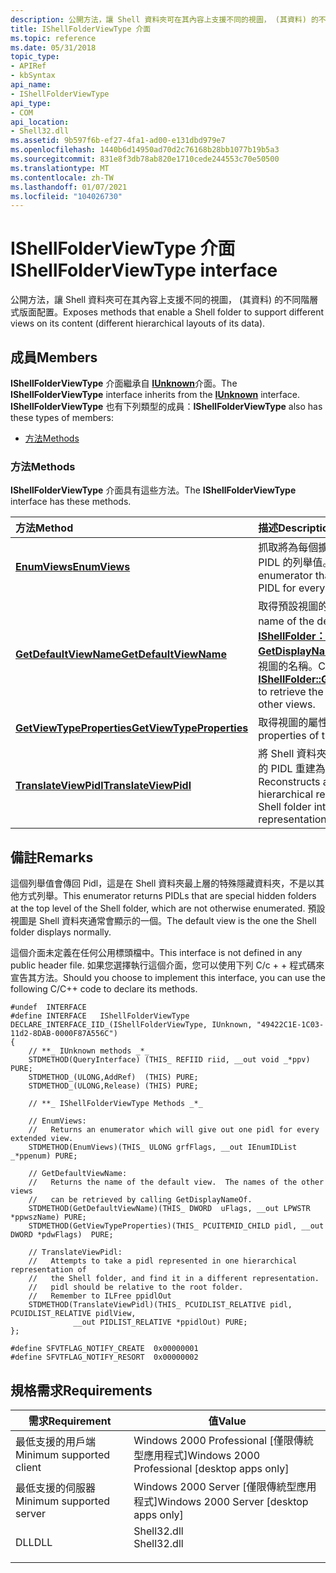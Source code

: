 ```yaml
---
description: 公開方法，讓 Shell 資料夾可在其內容上支援不同的視圖， (其資料) 的不同階層式版面配置。
title: IShellFolderViewType 介面
ms.topic: reference
ms.date: 05/31/2018
topic_type:
- APIRef
- kbSyntax
api_name:
- IShellFolderViewType
api_type:
- COM
api_location:
- Shell32.dll
ms.assetid: 9b597f6b-ef27-4fa1-ad00-e131dbd979e7
ms.openlocfilehash: 1440b6d14950ad70d2c76168b28bb1077b19b5a3
ms.sourcegitcommit: 831e8f3db78ab820e1710cede244553c70e50500
ms.translationtype: MT
ms.contentlocale: zh-TW
ms.lasthandoff: 01/07/2021
ms.locfileid: "104026730"
---
```

# <a name="ishellfolderviewtype-interface"></a><span data-ttu-id="ec2cd-103">IShellFolderViewType 介面</span><span class="sxs-lookup"><span data-stu-id="ec2cd-103">IShellFolderViewType interface</span></span>

<span data-ttu-id="ec2cd-104">公開方法，讓 Shell 資料夾可在其內容上支援不同的視圖， (其資料) 的不同階層式版面配置。</span><span class="sxs-lookup"><span data-stu-id="ec2cd-104">Exposes methods that enable a Shell folder to support different views on its content (different hierarchical layouts of its data).</span></span>

## <a name="members"></a><span data-ttu-id="ec2cd-105">成員</span><span class="sxs-lookup"><span data-stu-id="ec2cd-105">Members</span></span>

<span data-ttu-id="ec2cd-106">**IShellFolderViewType** 介面繼承自 [**IUnknown**](/windows/win32/api/unknwn/nn-unknwn-iunknown)介面。</span><span class="sxs-lookup"><span data-stu-id="ec2cd-106">The **IShellFolderViewType** interface inherits from the [**IUnknown**](/windows/win32/api/unknwn/nn-unknwn-iunknown) interface.</span></span> <span data-ttu-id="ec2cd-107">**IShellFolderViewType** 也有下列類型的成員：</span><span class="sxs-lookup"><span data-stu-id="ec2cd-107">**IShellFolderViewType** also has these types of members:</span></span>

-   [<span data-ttu-id="ec2cd-108">方法</span><span class="sxs-lookup"><span data-stu-id="ec2cd-108">Methods</span></span>](#methods)

### <a name="methods"></a><span data-ttu-id="ec2cd-109">方法</span><span class="sxs-lookup"><span data-stu-id="ec2cd-109">Methods</span></span>

<span data-ttu-id="ec2cd-110">**IShellFolderViewType** 介面具有這些方法。</span><span class="sxs-lookup"><span data-stu-id="ec2cd-110">The **IShellFolderViewType** interface has these methods.</span></span>



| <span data-ttu-id="ec2cd-111">方法</span><span class="sxs-lookup"><span data-stu-id="ec2cd-111">Method</span></span>                                                                      | <span data-ttu-id="ec2cd-112">描述</span><span class="sxs-lookup"><span data-stu-id="ec2cd-112">Description</span></span>                                                                                                                                                          |
|:----------------------------------------------------------------------------|:---------------------------------------------------------------------------------------------------------------------------------------------------------------------|
| [<span data-ttu-id="ec2cd-113">**EnumViews**</span><span class="sxs-lookup"><span data-stu-id="ec2cd-113">**EnumViews**</span></span>](ishellfolderviewtype-enumviews.md)                         | <span data-ttu-id="ec2cd-114">抓取將為每個擴充視圖傳回一個 PIDL 的列舉值。</span><span class="sxs-lookup"><span data-stu-id="ec2cd-114">Retrieves an enumerator that will return one PIDL for every extended view.</span></span><br/>                                                                                |
| [<span data-ttu-id="ec2cd-115">**GetDefaultViewName**</span><span class="sxs-lookup"><span data-stu-id="ec2cd-115">**GetDefaultViewName**</span></span>](ishellfolderviewtype-getdefaultviewname.md)       | <span data-ttu-id="ec2cd-116">取得預設視圖的名稱。</span><span class="sxs-lookup"><span data-stu-id="ec2cd-116">Gets the name of the default view.</span></span> <span data-ttu-id="ec2cd-117">呼叫 [**IShellFolder：： GetDisplayNameOf**](/windows/desktop/api/shobjidl_core/nf-shobjidl_core-ishellfolder-getdisplaynameof) ，以取出其他視圖的名稱。</span><span class="sxs-lookup"><span data-stu-id="ec2cd-117">Call [**IShellFolder::GetDisplayNameOf**](/windows/desktop/api/shobjidl_core/nf-shobjidl_core-ishellfolder-getdisplaynameof) to retrieve the names of the other views.</span></span><br/> |
| [<span data-ttu-id="ec2cd-118">**GetViewTypeProperties**</span><span class="sxs-lookup"><span data-stu-id="ec2cd-118">**GetViewTypeProperties**</span></span>](ishellfolderviewtype-getviewtypeproperties.md) | <span data-ttu-id="ec2cd-119">取得視圖的屬性。</span><span class="sxs-lookup"><span data-stu-id="ec2cd-119">Gets the properties of the view.</span></span><br/>                                                                                                                          |
| [<span data-ttu-id="ec2cd-120">**TranslateViewPidl**</span><span class="sxs-lookup"><span data-stu-id="ec2cd-120">**TranslateViewPidl**</span></span>](ishellfolderviewtype-translateviewpidl.md)         | <span data-ttu-id="ec2cd-121">將 Shell 資料夾的階層式標記法中的 PIDL 重建為不同的標記法。</span><span class="sxs-lookup"><span data-stu-id="ec2cd-121">Reconstructs a PIDL from one hierarchical representation of the Shell folder into a different representation.</span></span><br/>                                             |



 

## <a name="remarks"></a><span data-ttu-id="ec2cd-122">備註</span><span class="sxs-lookup"><span data-stu-id="ec2cd-122">Remarks</span></span>

<span data-ttu-id="ec2cd-123">這個列舉值會傳回 Pidl，這是在 Shell 資料夾最上層的特殊隱藏資料夾，不是以其他方式列舉。</span><span class="sxs-lookup"><span data-stu-id="ec2cd-123">This enumerator returns PIDLs that are special hidden folders at the top level of the Shell folder, which are not otherwise enumerated.</span></span> <span data-ttu-id="ec2cd-124">預設視圖是 Shell 資料夾通常會顯示的一個。</span><span class="sxs-lookup"><span data-stu-id="ec2cd-124">The default view is the one the Shell folder displays normally.</span></span>

<span data-ttu-id="ec2cd-125">這個介面未定義在任何公用標頭檔中。</span><span class="sxs-lookup"><span data-stu-id="ec2cd-125">This interface is not defined in any public header file.</span></span> <span data-ttu-id="ec2cd-126">如果您選擇執行這個介面，您可以使用下列 C/c + + 程式碼來宣告其方法。</span><span class="sxs-lookup"><span data-stu-id="ec2cd-126">Should you choose to implement this interface, you can use the following C/C++ code to declare its methods.</span></span>


```
#undef  INTERFACE
#define INTERFACE   IShellFolderViewType
DECLARE_INTERFACE_IID_(IShellFolderViewType, IUnknown, "49422C1E-1C03-11d2-8DAB-0000F87A556C")
{
    // **_ IUnknown methods _*_
    STDMETHOD(QueryInterface) (THIS_ REFIID riid, __out void _*ppv) PURE;
    STDMETHOD_(ULONG,AddRef)  (THIS) PURE;
    STDMETHOD_(ULONG,Release) (THIS) PURE;

    // **_ IShellFolderViewType Methods _*_

    // EnumViews:
    //   Returns an enumerator which will give out one pidl for every extended view.
    STDMETHOD(EnumViews)(THIS_ ULONG grfFlags, __out IEnumIDList _*ppenum) PURE;

    // GetDefaultViewName:
    //   Returns the name of the default view.  The names of the other views
    //   can be retrieved by calling GetDisplayNameOf.
    STDMETHOD(GetDefaultViewName)(THIS_ DWORD  uFlags, __out LPWSTR *ppwszName) PURE;
    STDMETHOD(GetViewTypeProperties)(THIS_ PCUITEMID_CHILD pidl, __out DWORD *pdwFlags)  PURE;

    // TranslateViewPidl:
    //   Attempts to take a pidl represented in one hierarchical representation of
    //   the Shell folder, and find it in a different representation.
    //   pidl should be relative to the root folder.
    //   Remember to ILFree ppidlOut
    STDMETHOD(TranslateViewPidl)(THIS_ PCUIDLIST_RELATIVE pidl, PCUIDLIST_RELATIVE pidlView,
              __out PIDLIST_RELATIVE *ppidlOut) PURE;
};

#define SFVTFLAG_NOTIFY_CREATE  0x00000001
#define SFVTFLAG_NOTIFY_RESORT  0x00000002
```



## <a name="requirements"></a><span data-ttu-id="ec2cd-127">規格需求</span><span class="sxs-lookup"><span data-stu-id="ec2cd-127">Requirements</span></span>



| <span data-ttu-id="ec2cd-128">需求</span><span class="sxs-lookup"><span data-stu-id="ec2cd-128">Requirement</span></span> | <span data-ttu-id="ec2cd-129">值</span><span class="sxs-lookup"><span data-stu-id="ec2cd-129">Value</span></span> |
|-------------------------------------|----------------------------------------------------------------------------------------|
| <span data-ttu-id="ec2cd-130">最低支援的用戶端</span><span class="sxs-lookup"><span data-stu-id="ec2cd-130">Minimum supported client</span></span><br/> | <span data-ttu-id="ec2cd-131">Windows 2000 Professional \[僅限傳統型應用程式\]</span><span class="sxs-lookup"><span data-stu-id="ec2cd-131">Windows 2000 Professional \[desktop apps only\]</span></span><br/>                             |
| <span data-ttu-id="ec2cd-132">最低支援的伺服器</span><span class="sxs-lookup"><span data-stu-id="ec2cd-132">Minimum supported server</span></span><br/> | <span data-ttu-id="ec2cd-133">Windows 2000 Server \[僅限傳統型應用程式\]</span><span class="sxs-lookup"><span data-stu-id="ec2cd-133">Windows 2000 Server \[desktop apps only\]</span></span><br/>                                   |
| <span data-ttu-id="ec2cd-134">DLL</span><span class="sxs-lookup"><span data-stu-id="ec2cd-134">DLL</span></span><br/>                      | <dl> <span data-ttu-id="ec2cd-135"><dt>Shell32.dll</dt></span><span class="sxs-lookup"><span data-stu-id="ec2cd-135"><dt>Shell32.dll</dt></span></span> </dl> |



 

 
